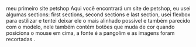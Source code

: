 meu primeiro site
petshop
Aqui você encontrará um site de petshop, eu usei algumas sections: first sections, second sections e last section, usei flexbox para estilizar e tentei deixar ele o mais alinhado possível e também parecido com o modelo, nele também contém botões que muda de cor  quando posiciona o mouse em cima, a fonte é a pangolim e as imagens foram recortadas .
